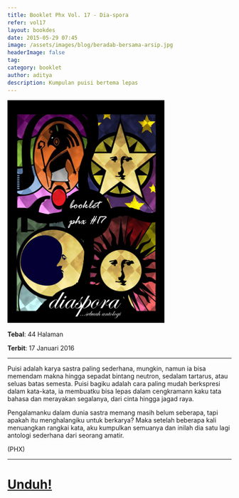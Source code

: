 ```yaml
---
title: Booklet Phx Vol. 17 - Dia-spora
refer: vol17
layout: bookdes
date: 2015-05-29 07:45
image: /assets/images/blog/beradab-bersama-arsip.jpg
headerImage: false
tag:
category: booklet
author: aditya
description: Kumpulan puisi bertema lepas
---
```


<img class="image" src="/assets/images/cover/booklet17.jpg" alt="__" height="500px">

__Tebal__: 44 Halaman

__Terbit__: 17 Januari 2016

***

Puisi adalah karya sastra paling sederhana, mungkin, namun ia bisa memendam makna hingga sepadat bintang neutron, sedalam tartarus, atau seluas batas semesta. Puisi bagiku adalah cara paling mudah berkspresi dalam kata-kata, ia membuatku bisa lepas dalam cengkramann kaku tata bahasa dan merayakan segalanya, dari cinta hingga jagad raya.

Pengalamanku dalam dunia sastra memang masih belum seberapa, tapi apakah itu menghalangiku untuk berkarya? Maka setelah beberapa kali menuangkan rangkai kata, aku kumpulkan semuanya dan inilah dia satu lagi antologi sederhana dari seorang amatir.

(PHX)

***

# [Unduh!][akses]

[akses]: http://phoenixfin.github.io/assets/pdf/bookletphx/booklet17.pdf

